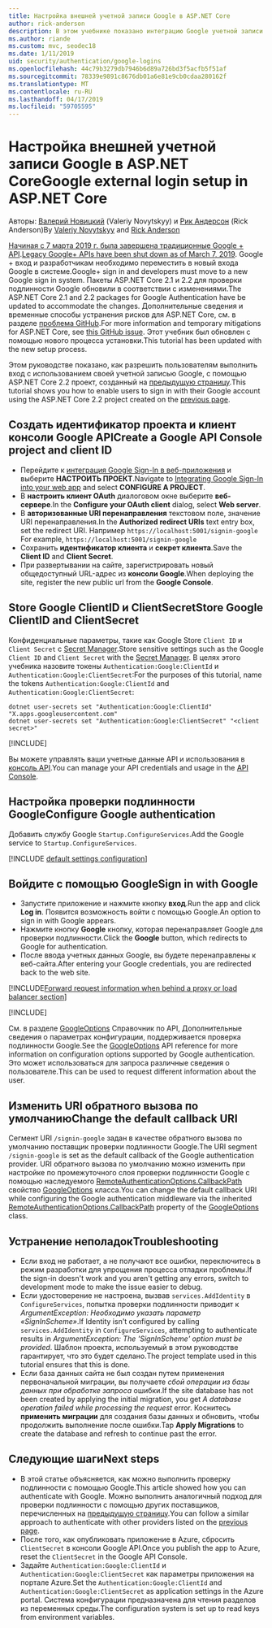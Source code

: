 ```yaml
---
title: Настройка внешней учетной записи Google в ASP.NET Core
author: rick-anderson
description: В этом учебнике показано интеграцию Google учетной записи пользователя и проверки подлинности в существующее приложение ASP.NET Core.
ms.author: riande
ms.custom: mvc, seodec18
ms.date: 1/11/2019
uid: security/authentication/google-logins
ms.openlocfilehash: 44c79b3279db7946b6d89a726bd3f5acfb5f51af
ms.sourcegitcommit: 78339e9891c8676db01a6e81e9cb0cdaa280162f
ms.translationtype: MT
ms.contentlocale: ru-RU
ms.lasthandoff: 04/17/2019
ms.locfileid: "59705595"
---
```

# <a name="google-external-login-setup-in-aspnet-core"></a><span data-ttu-id="3a739-103">Настройка внешней учетной записи Google в ASP.NET Core</span><span class="sxs-lookup"><span data-stu-id="3a739-103">Google external login setup in ASP.NET Core</span></span>

<span data-ttu-id="3a739-104">Авторы: [Валерий Новицкий](https://github.com/01binary) (Valeriy Novytskyy) и [Рик Андерсон](https://twitter.com/RickAndMSFT) (Rick Anderson)</span><span class="sxs-lookup"><span data-stu-id="3a739-104">By [Valeriy Novytskyy](https://github.com/01binary) and [Rick Anderson](https://twitter.com/RickAndMSFT)</span></span>

<span data-ttu-id="3a739-105">[Начиная с 7 марта 2019 г. была завершена традиционные Google + API](https://developers.google.com/+/api-shutdown).</span><span class="sxs-lookup"><span data-stu-id="3a739-105">[Legacy Google+ APIs have been shut down as of March 7, 2019](https://developers.google.com/+/api-shutdown).</span></span> <span data-ttu-id="3a739-106">Google + вход и разработчикам необходимо переместить в новый входа Google в системе.</span><span class="sxs-lookup"><span data-stu-id="3a739-106">Google+ sign in and developers must move to a new Google sign in system.</span></span> <span data-ttu-id="3a739-107">Пакеты ASP.NET Core 2.1 и 2.2 для проверки подлинности Google обновили в соответствии с изменениями.</span><span class="sxs-lookup"><span data-stu-id="3a739-107">The ASP.NET Core 2.1 and 2.2 packages for Google Authentication have be updated to accommodate the changes.</span></span> <span data-ttu-id="3a739-108">Дополнительные сведения и временные способы устранения рисков для ASP.NET Core, см. в разделе [проблема GitHub](https://github.com/aspnet/AspNetCore/issues/6486).</span><span class="sxs-lookup"><span data-stu-id="3a739-108">For more information and temporary mitigations for ASP.NET Core, see [this GitHub issue](https://github.com/aspnet/AspNetCore/issues/6486).</span></span> <span data-ttu-id="3a739-109">Этот учебник был обновлен с помощью нового процесса установки.</span><span class="sxs-lookup"><span data-stu-id="3a739-109">This tutorial has been updated with the new setup process.</span></span>

<span data-ttu-id="3a739-110">Этом руководстве показано, как разрешить пользователям выполнить вход с использованием своей учетной записью Google, с помощью ASP.NET Core 2.2 проект, созданный на [предыдущую страницу](xref:security/authentication/social/index).</span><span class="sxs-lookup"><span data-stu-id="3a739-110">This tutorial shows you how to enable users to sign in with their Google account using the ASP.NET Core 2.2 project created on the [previous page](xref:security/authentication/social/index).</span></span>

## <a name="create-a-google-api-console-project-and-client-id"></a><span data-ttu-id="3a739-111">Создать идентификатор проекта и клиент консоли Google API</span><span class="sxs-lookup"><span data-stu-id="3a739-111">Create a Google API Console project and client ID</span></span>

* <span data-ttu-id="3a739-112">Перейдите к [интеграция Google Sign-In в веб-приложения](https://developers.google.com/identity/sign-in/web/devconsole-project) и выберите **НАСТРОИТЬ ПРОЕКТ**.</span><span class="sxs-lookup"><span data-stu-id="3a739-112">Navigate to [Integrating Google Sign-In into your web app](https://developers.google.com/identity/sign-in/web/devconsole-project) and select **CONFIGURE A PROJECT**.</span></span>
* <span data-ttu-id="3a739-113">В **настроить клиент OAuth** диалоговом окне выберите **веб-сервере**.</span><span class="sxs-lookup"><span data-stu-id="3a739-113">In the **Configure your OAuth client** dialog, select **Web server**.</span></span>
* <span data-ttu-id="3a739-114">В **авторизованные URI перенаправления** текстовом поле, значение URI перенаправления.</span><span class="sxs-lookup"><span data-stu-id="3a739-114">In the **Authorized redirect URIs** text entry box, set the redirect URI.</span></span> <span data-ttu-id="3a739-115">Например `https://localhost:5001/signin-google` </span><span class="sxs-lookup"><span data-stu-id="3a739-115">For example, `https://localhost:5001/signin-google`</span></span>
* <span data-ttu-id="3a739-116">Сохранить **идентификатор клиента** и **секрет клиента**.</span><span class="sxs-lookup"><span data-stu-id="3a739-116">Save the **Client ID** and **Client Secret**.</span></span>
* <span data-ttu-id="3a739-117">При развертывании на сайте, зарегистрировать новый общедоступный URL-адрес из **консоли Google**.</span><span class="sxs-lookup"><span data-stu-id="3a739-117">When deploying the site, register the new public url from the **Google Console**.</span></span>

## <a name="store-google-clientid-and-clientsecret"></a><span data-ttu-id="3a739-118">Store Google ClientID и ClientSecret</span><span class="sxs-lookup"><span data-stu-id="3a739-118">Store Google ClientID and ClientSecret</span></span>

<span data-ttu-id="3a739-119">Конфиденциальные параметры, такие как Google Store `Client ID` и `Client Secret` с [Secret Manager](xref:security/app-secrets).</span><span class="sxs-lookup"><span data-stu-id="3a739-119">Store sensitive settings such as the Google `Client ID` and `Client Secret` with the [Secret Manager](xref:security/app-secrets).</span></span> <span data-ttu-id="3a739-120">В целях этого учебника назовите токены `Authentication:Google:ClientId` и `Authentication:Google:ClientSecret`:</span><span class="sxs-lookup"><span data-stu-id="3a739-120">For the purposes of this tutorial, name the tokens `Authentication:Google:ClientId` and `Authentication:Google:ClientSecret`:</span></span>

```console
dotnet user-secrets set "Authentication:Google:ClientId" "X.apps.googleusercontent.com"
dotnet user-secrets set "Authentication:Google:ClientSecret" "<client secret>"
```

[!INCLUDE[](~/includes/environmentVarableColon.md)]

<span data-ttu-id="3a739-121">Вы можете управлять ваши учетные данные API и использования в [консоль API](https://console.developers.google.com/apis/dashboard).</span><span class="sxs-lookup"><span data-stu-id="3a739-121">You can manage your API credentials and usage in the [API Console](https://console.developers.google.com/apis/dashboard).</span></span>

## <a name="configure-google-authentication"></a><span data-ttu-id="3a739-122">Настройка проверки подлинности Google</span><span class="sxs-lookup"><span data-stu-id="3a739-122">Configure Google authentication</span></span>

<span data-ttu-id="3a739-123">Добавить службу Google `Startup.ConfigureServices`.</span><span class="sxs-lookup"><span data-stu-id="3a739-123">Add the Google service to `Startup.ConfigureServices`.</span></span>

[!INCLUDE [default settings configuration](includes/default-settings2-2.md)]

## <a name="sign-in-with-google"></a><span data-ttu-id="3a739-124">Войдите с помощью Google</span><span class="sxs-lookup"><span data-stu-id="3a739-124">Sign in with Google</span></span>

* <span data-ttu-id="3a739-125">Запустите приложение и нажмите кнопку **вход**.</span><span class="sxs-lookup"><span data-stu-id="3a739-125">Run the app and click **Log in**.</span></span> <span data-ttu-id="3a739-126">Появится возможность войти с помощью Google.</span><span class="sxs-lookup"><span data-stu-id="3a739-126">An option to sign in with Google appears.</span></span>
* <span data-ttu-id="3a739-127">Нажмите кнопку **Google** кнопку, которая перенаправляет Google для проверки подлинности.</span><span class="sxs-lookup"><span data-stu-id="3a739-127">Click the **Google** button, which redirects to Google for authentication.</span></span>
* <span data-ttu-id="3a739-128">После ввода учетных данных Google, вы будете перенаправлены к веб-сайта.</span><span class="sxs-lookup"><span data-stu-id="3a739-128">After entering your Google credentials, you are redirected back to the web site.</span></span>

[!INCLUDE[Forward request information when behind a proxy or load balancer section](includes/forwarded-headers-middleware.md)]

[!INCLUDE[](includes/chain-auth-providers.md)]

<span data-ttu-id="3a739-129">См. в разделе [GoogleOptions](/dotnet/api/microsoft.aspnetcore.authentication.google.googleoptions) Справочник по API, Дополнительные сведения о параметрах конфигурации, поддерживается проверка подлинности Google.</span><span class="sxs-lookup"><span data-stu-id="3a739-129">See the [GoogleOptions](/dotnet/api/microsoft.aspnetcore.authentication.google.googleoptions) API reference for more information on configuration options supported by Google authentication.</span></span> <span data-ttu-id="3a739-130">Это может использоваться для запроса различные сведения о пользователе.</span><span class="sxs-lookup"><span data-stu-id="3a739-130">This can be used to request different information about the user.</span></span>

## <a name="change-the-default-callback-uri"></a><span data-ttu-id="3a739-131">Изменить URI обратного вызова по умолчанию</span><span class="sxs-lookup"><span data-stu-id="3a739-131">Change the default callback URI</span></span>

<span data-ttu-id="3a739-132">Сегмент URI `/signin-google` задан в качестве обратного вызова по умолчанию поставщик проверки подлинности Google.</span><span class="sxs-lookup"><span data-stu-id="3a739-132">The URI segment `/signin-google` is set as the default callback of the Google authentication provider.</span></span> <span data-ttu-id="3a739-133">URI обратного вызова по умолчанию можно изменить при настройке по промежуточного слоя проверки подлинности Google с помощью наследуемого [RemoteAuthenticationOptions.CallbackPath](/dotnet/api/microsoft.aspnetcore.authentication.remoteauthenticationoptions.callbackpath) свойство [GoogleOptions](/dotnet/api/microsoft.aspnetcore.authentication.google.googleoptions) класса.</span><span class="sxs-lookup"><span data-stu-id="3a739-133">You can change the default callback URI while configuring the Google authentication middleware via the inherited [RemoteAuthenticationOptions.CallbackPath](/dotnet/api/microsoft.aspnetcore.authentication.remoteauthenticationoptions.callbackpath) property of the [GoogleOptions](/dotnet/api/microsoft.aspnetcore.authentication.google.googleoptions) class.</span></span>

## <a name="troubleshooting"></a><span data-ttu-id="3a739-134">Устранение неполадок</span><span class="sxs-lookup"><span data-stu-id="3a739-134">Troubleshooting</span></span>

* <span data-ttu-id="3a739-135">Если вход не работает, а не получают все ошибки, переключитесь в режим разработки для упрощения процесса отладки проблемы.</span><span class="sxs-lookup"><span data-stu-id="3a739-135">If the sign-in doesn't work and you aren't getting any errors, switch to development mode to make the issue easier to debug.</span></span>
* <span data-ttu-id="3a739-136">Если удостоверение не настроена, вызвав `services.AddIdentity` в `ConfigureServices`, попытка проверки подлинности приводит к *ArgumentException: Необходимо указать параметр «SignInScheme»*.</span><span class="sxs-lookup"><span data-stu-id="3a739-136">If Identity isn't configured by calling `services.AddIdentity` in `ConfigureServices`, attempting to authenticate results in *ArgumentException: The 'SignInScheme' option must be provided*.</span></span> <span data-ttu-id="3a739-137">Шаблон проекта, используемый в этом руководстве гарантирует, что это будет сделано.</span><span class="sxs-lookup"><span data-stu-id="3a739-137">The project template used in this tutorial ensures that this is done.</span></span>
* <span data-ttu-id="3a739-138">Если база данных сайта не был создан путем применения первоначальной миграции, вы получаете *сбой операции из базы данных при обработке запроса* ошибки.</span><span class="sxs-lookup"><span data-stu-id="3a739-138">If the site database has not been created by applying the initial migration, you get *A database operation failed while processing the request* error.</span></span> <span data-ttu-id="3a739-139">Коснитесь **применить миграции** для создания базы данных и обновить, чтобы продолжить выполнение после ошибки.</span><span class="sxs-lookup"><span data-stu-id="3a739-139">Tap **Apply Migrations** to create the database and refresh to continue past the error.</span></span>

## <a name="next-steps"></a><span data-ttu-id="3a739-140">Следующие шаги</span><span class="sxs-lookup"><span data-stu-id="3a739-140">Next steps</span></span>

* <span data-ttu-id="3a739-141">В этой статье объясняется, как можно выполнить проверку подлинности с помощью Google.</span><span class="sxs-lookup"><span data-stu-id="3a739-141">This article showed how you can authenticate with Google.</span></span> <span data-ttu-id="3a739-142">Можно выполнить аналогичный подход для проверки подлинности с помощью других поставщиков, перечисленных на [предыдущую страницу](xref:security/authentication/social/index).</span><span class="sxs-lookup"><span data-stu-id="3a739-142">You can follow a similar approach to authenticate with other providers listed on the [previous page](xref:security/authentication/social/index).</span></span>
* <span data-ttu-id="3a739-143">После того, как опубликовать приложение в Azure, сбросить `ClientSecret` в консоли Google API.</span><span class="sxs-lookup"><span data-stu-id="3a739-143">Once you publish the app to Azure, reset the `ClientSecret` in the Google API Console.</span></span>
* <span data-ttu-id="3a739-144">Задайте `Authentication:Google:ClientId` и `Authentication:Google:ClientSecret` как параметры приложения на портале Azure.</span><span class="sxs-lookup"><span data-stu-id="3a739-144">Set the `Authentication:Google:ClientId` and `Authentication:Google:ClientSecret` as application settings in the Azure portal.</span></span> <span data-ttu-id="3a739-145">Система конфигурации предназначена для чтения разделов из переменных среды.</span><span class="sxs-lookup"><span data-stu-id="3a739-145">The configuration system is set up to read keys from environment variables.</span></span>
